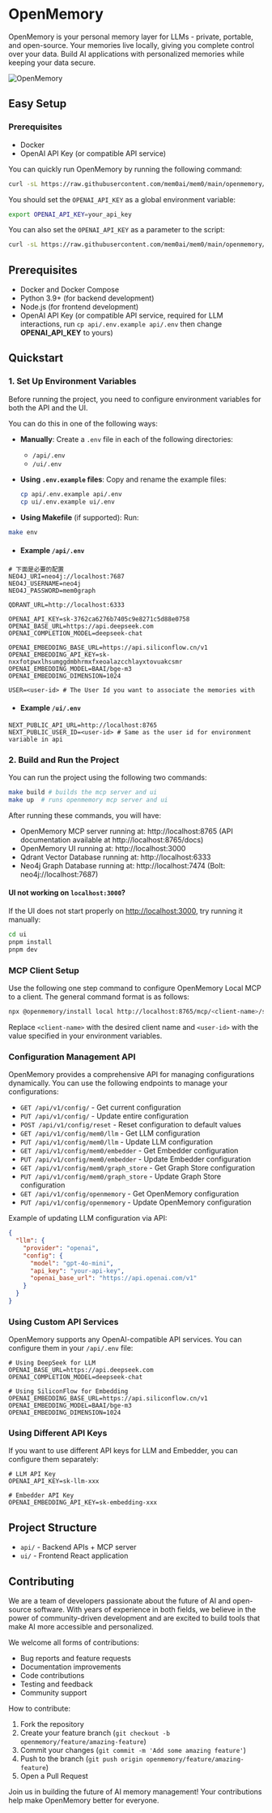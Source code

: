 # OpenMemory

OpenMemory is your personal memory layer for LLMs - private, portable, and open-source. Your memories live locally, giving you complete control over your data. Build AI applications with personalized memories while keeping your data secure.

![OpenMemory](https://github.com/user-attachments/assets/3c701757-ad82-4afa-bfbe-e049c2b4320b)

## Easy Setup

### Prerequisites
- Docker
- OpenAI API Key (or compatible API service)

You can quickly run OpenMemory by running the following command:

```bash
curl -sL https://raw.githubusercontent.com/mem0ai/mem0/main/openmemory/run.sh | bash
```

You should set the `OPENAI_API_KEY` as a global environment variable:

```bash
export OPENAI_API_KEY=your_api_key
```

You can also set the `OPENAI_API_KEY` as a parameter to the script:

```bash
curl -sL https://raw.githubusercontent.com/mem0ai/mem0/main/openmemory/run.sh | OPENAI_API_KEY=your_api_key bash
```

## Prerequisites

- Docker and Docker Compose
- Python 3.9+ (for backend development)
- Node.js (for frontend development)
- OpenAI API Key (or compatible API service, required for LLM interactions, run `cp api/.env.example api/.env` then change **OPENAI_API_KEY** to yours)

## Quickstart

### 1. Set Up Environment Variables

Before running the project, you need to configure environment variables for both the API and the UI.

You can do this in one of the following ways:

- **Manually**:
  Create a `.env` file in each of the following directories:
  - `/api/.env`
  - `/ui/.env`

- **Using `.env.example` files**:
  Copy and rename the example files:

  ```bash
  cp api/.env.example api/.env
  cp ui/.env.example ui/.env
  ```

 - **Using Makefile** (if supported):
   Run:
 
  ```bash
  make env
  ```
- #### Example `/api/.env`

```env
# 下面是必要的配置
NEO4J_URI=neo4j://localhost:7687
NEO4J_USERNAME=neo4j
NEO4J_PASSWORD=mem0graph

QDRANT_URL=http://localhost:6333

OPENAI_API_KEY=sk-3762ca6276b7405c9e8271c5d88e0758
OPENAI_BASE_URL=https://api.deepseek.com
OPENAI_COMPLETION_MODEL=deepseek-chat

OPENAI_EMBEDDING_BASE_URL=https://api.siliconflow.cn/v1
OPENAI_EMBEDDING_API_KEY=sk-nxxfotpwxlhsumggdmbhrmxfxeoalazcchlayxtovuakcsmr
OPENAI_EMBEDDING_MODEL=BAAI/bge-m3
OPENAI_EMBEDDING_DIMENSION=1024

USER=<user-id> # The User Id you want to associate the memories with
```
- #### Example `/ui/.env`

```env
NEXT_PUBLIC_API_URL=http://localhost:8765
NEXT_PUBLIC_USER_ID=<user-id> # Same as the user id for environment variable in api
```

### 2. Build and Run the Project
You can run the project using the following two commands:
```bash
make build # builds the mcp server and ui
make up  # runs openmemory mcp server and ui
```

After running these commands, you will have:
- OpenMemory MCP server running at: http://localhost:8765 (API documentation available at http://localhost:8765/docs)
- OpenMemory UI running at: http://localhost:3000
- Qdrant Vector Database running at: http://localhost:6333
- Neo4j Graph Database running at: http://localhost:7474 (Bolt: neo4j://localhost:7687)

#### UI not working on `localhost:3000`?

If the UI does not start properly on [http://localhost:3000](http://localhost:3000), try running it manually:

```bash
cd ui
pnpm install
pnpm dev
```

### MCP Client Setup

Use the following one step command to configure OpenMemory Local MCP to a client. The general command format is as follows:

```bash
npx @openmemory/install local http://localhost:8765/mcp/<client-name>/sse/<user-id> --client <client-name>
```

Replace `<client-name>` with the desired client name and `<user-id>` with the value specified in your environment variables.

### Configuration Management API

OpenMemory provides a comprehensive API for managing configurations dynamically. You can use the following endpoints to manage your configurations:

- `GET /api/v1/config/` - Get current configuration
- `PUT /api/v1/config/` - Update entire configuration
- `POST /api/v1/config/reset` - Reset configuration to default values
- `GET /api/v1/config/mem0/llm` - Get LLM configuration
- `PUT /api/v1/config/mem0/llm` - Update LLM configuration
- `GET /api/v1/config/mem0/embedder` - Get Embedder configuration
- `PUT /api/v1/config/mem0/embedder` - Update Embedder configuration
- `GET /api/v1/config/mem0/graph_store` - Get Graph Store configuration
- `PUT /api/v1/config/mem0/graph_store` - Update Graph Store configuration
- `GET /api/v1/config/openmemory` - Get OpenMemory configuration
- `PUT /api/v1/config/openmemory` - Update OpenMemory configuration

Example of updating LLM configuration via API:
```json
{
  "llm": {
    "provider": "openai",
    "config": {
      "model": "gpt-4o-mini",
      "api_key": "your-api-key",
      "openai_base_url": "https://api.openai.com/v1"
    }
  }
}
```

### Using Custom API Services

OpenMemory supports any OpenAI-compatible API services. You can configure them in your `/api/.env` file:

```env
# Using DeepSeek for LLM
OPENAI_BASE_URL=https://api.deepseek.com
OPENAI_COMPLETION_MODEL=deepseek-chat

# Using SiliconFlow for Embedding
OPENAI_EMBEDDING_BASE_URL=https://api.siliconflow.cn/v1
OPENAI_EMBEDDING_MODEL=BAAI/bge-m3
OPENAI_EMBEDDING_DIMENSION=1024
```

### Using Different API Keys

If you want to use different API keys for LLM and Embedder, you can configure them separately:

```env
# LLM API Key
OPENAI_API_KEY=sk-llm-xxx

# Embedder API Key
OPENAI_EMBEDDING_API_KEY=sk-embedding-xxx
```


## Project Structure

- `api/` - Backend APIs + MCP server
- `ui/` - Frontend React application

## Contributing

We are a team of developers passionate about the future of AI and open-source software. With years of experience in both fields, we believe in the power of community-driven development and are excited to build tools that make AI more accessible and personalized.

We welcome all forms of contributions:
- Bug reports and feature requests
- Documentation improvements
- Code contributions
- Testing and feedback
- Community support

How to contribute:

1. Fork the repository
2. Create your feature branch (`git checkout -b openmemory/feature/amazing-feature`)
3. Commit your changes (`git commit -m 'Add some amazing feature'`)
4. Push to the branch (`git push origin openmemory/feature/amazing-feature`)
5. Open a Pull Request

Join us in building the future of AI memory management! Your contributions help make OpenMemory better for everyone.

